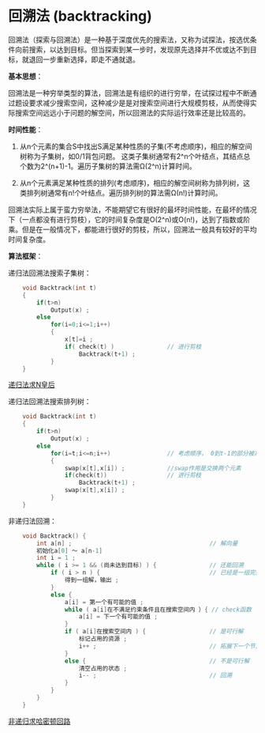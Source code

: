 # 回溯法 (backtracking)

回溯法（探索与回溯法）是一种基于深度优先的搜索法，又称为试探法，按选优条件向前搜索，以达到目标。但当探索到某一步时，发现原先选择并不优或达不到目标，就退回一步重新选择，即走不通就退。 

**基本思想**：

回溯法是一种穷举类型的算法，回溯法是有组织的进行穷举，在试探过程中不断通过题设要求减少搜索空间，这种减少是是对搜索空间进行大规模剪枝，从而使得实际搜索空间远远小于问题的解空间，所以回溯法的实际运行效率还是比较高的。

**时间性能**：


1. 从n个元素的集合S中找出S满足某种性质的子集(不考虑顺序)，相应的解空间树称为子集树，如0/1背包问题。 这类子集树通常有2^n个叶结点，其结点总个数为2^(n+1)-1。遍历子集树的算法需Ω(2^n)计算时间。

2. 从n个元素满足某种性质的排列(考虑顺序)，相应的解空间树称为排列树，这类排列树通常有n!个叶结点。遍历排列树的算法需Ω(n!)计算时间。 

回溯法实际上属于蛮力穷举法，不能期望它有很好的最坏时间性能，在最坏的情况下（一点都没有进行剪枝），它的时间复杂度是O(2^n)或O(n!)，达到了指数或阶乘。但是在一般情况下，都能进行很好的剪枝，所以，回溯法一般具有较好的平均时间复杂度。 

**算法框架**：

递归法回溯法搜索子集树：


```c
    void Backtrack(int t)
    {
        if(t>n)
            Output(x) ;
        else
            for(i=0;i<=1;i++)
            {
                x[t]=i ;
                if( check(t) )               // 进行剪枝
                    Backtrack(t+1) ;
            }
    }
```

[递归法求N皇后](https://github.com/yuyilei/Algorithms/blob/master/C%2B%2B/recursive-Nqueue.cpp)


递归法回溯法搜索排列树：

```c
    void Backtrack(int t)
    {
        if(t>n)
            Output(x) ;
        else
            for(i=t;i<=n;i++)                // 考虑顺序， 0到t-1的部分被减去，相当于隐蔽的剪枝 
            {
                swap(x[t],x[i]) ;            //swap作用是交换两个元素
                if(check(t))                 // 进行剪枝 
                    Backtrack(t+1) ;
                swap(x[t],x[i]) ;
            }
    }
```


非递归法回溯：


```c
    void Backtrack() {
        int a[n] ;                                       // 解向量
        初始化a[0] ～ a[n-1]  
        int i = 1 ;      
        while ( i >= 1 && (尚未达到目标) ) {               // 还能回溯
            if ( i > n ) {                               // 已经是一组完整的解 
                得到一组解，输出 ; 
            } 
            else {
                a[i] = 第一个有可能的值 ; 
                while ( a[i]在不满足约束条件且在搜索空间内 ）{ // check函数
                    a[i] = 下一个有可能的值 ; 
                }
                if ( a[i]在搜索空间内 ) {                  // 是可行解
                    标记占用的资源 ;
                    i++ ;                                // 拓展下一个节点 
                } 
                else {                                   // 不是可行解 
                    清空占用的状态 ; 
                    i-- ;                                // 回溯 
                }
            }
        }
    }
```

[非递归求哈密顿回路](https://github.com/yuyilei/Algorithms/blob/master/C++/Hamilton.cpp)
